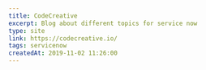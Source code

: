 ```yaml
---
title: CodeCreative
excerpt: Blog about different topics for service now
type: site
link: https://codecreative.io/
tags: servicenow
createdAt: 2019-11-02 11:26:00
---
```

